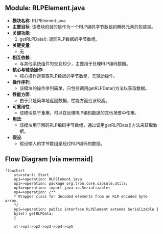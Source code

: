 ## Module: RLPElement.java
- **模块名称**: RLPElement.java
- **主要目标**: 该模块的目的是作为一个RLP编码字节数组的解码元素的包装类。
- **关键功能**: 
   1. getRLPData(): 返回RLP数据的字节数组。
- **关键变量**: 
   - 无
- **相互依赖**: 
   - 与其他系统组件的交互较少，主要用于处理RLP编码数据。
- **核心与辅助操作**: 
   - 核心操作是获取RLP数据的字节数组，无辅助操作。
- **操作序列**: 
   - 该模块的操作序列简单，只包括调用getRLPData()方法以获取数据。
- **性能方面**: 
   - 由于只是简单地返回数据，性能方面应该较高。
- **可重用性**: 
   - 该模块易于重用，可以在处理RLP编码数据的其他场景中使用。
- **用法**: 
   - 该模块用于解码RLP编码字节数组，通过调用getRLPData()方法来获取数据。
- **假设**: 
   - 假设输入的字节数组是经过RLP编码的数据。
## Flow Diagram [via mermaid]
```mermaid
flowchart
    st=>start: Start
    op1=>operation: RLPElement.java
    op2=>operation: package org.tron.core.capsule.utils;
    op3=>operation: import java.io.Serializable;
    op4=>operation: /** 
    * Wrapper class for decoded elements from an RLP encoded byte array. 
    */
    op5=>operation: public interface RLPElement extends Serializable {
    byte[] getRLPData;
    }
    
    st->op1->op2->op3->op4->op5
```
